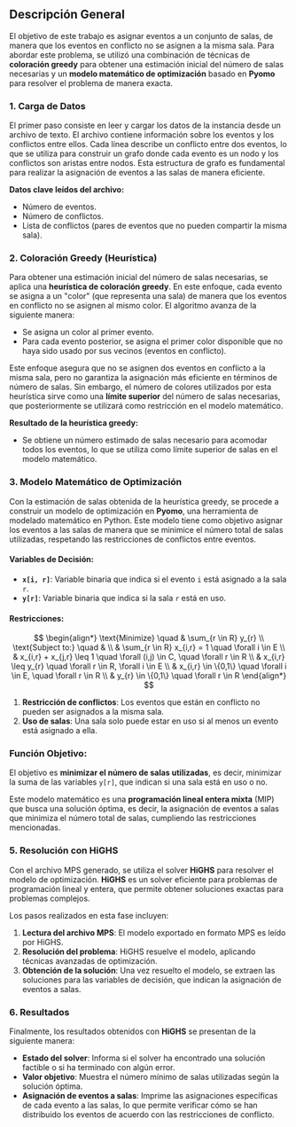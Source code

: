 ## Descripción General

El objetivo de este trabajo es asignar eventos a un conjunto de salas, de manera que los eventos en conflicto no se asignen a la misma sala. Para abordar este problema, se utilizó una combinación de técnicas de **coloración greedy** para obtener una estimación inicial del número de salas necesarias y un **modelo matemático de optimización** basado en **Pyomo** para resolver el problema de manera exacta.

### 1. **Carga de Datos**

El primer paso consiste en leer y cargar los datos de la instancia desde un archivo de texto. El archivo contiene información sobre los eventos y los conflictos entre ellos. Cada línea describe un conflicto entre dos eventos, lo que se utiliza para construir un grafo donde cada evento es un nodo y los conflictos son aristas entre nodos. Esta estructura de grafo es fundamental para realizar la asignación de eventos a las salas de manera eficiente.

**Datos clave leídos del archivo:**

- Número de eventos.
- Número de conflictos.
- Lista de conflictos (pares de eventos que no pueden compartir la misma sala).

### 2. **Coloración Greedy (Heurística)**

Para obtener una estimación inicial del número de salas necesarias, se aplica una **heurística de coloración greedy**. En este enfoque, cada evento se asigna a un "color" (que representa una sala) de manera que los eventos en conflicto no se asignen al mismo color. El algoritmo avanza de la siguiente manera:

- Se asigna un color al primer evento.
- Para cada evento posterior, se asigna el primer color disponible que no haya sido usado por sus vecinos (eventos en conflicto).

Este enfoque asegura que no se asignen dos eventos en conflicto a la misma sala, pero no garantiza la asignación más eficiente en términos de número de salas. Sin embargo, el número de colores utilizados por esta heurística sirve como una **límite superior** del número de salas necesarias, que posteriormente se utilizará como restricción en el modelo matemático.

**Resultado de la heurística greedy:**

- Se obtiene un número estimado de salas necesario para acomodar todos los eventos, lo que se utiliza como límite superior de salas en el modelo matemático.

### 3. **Modelo Matemático de Optimización**

Con la estimación de salas obtenida de la heurística greedy, se procede a construir un modelo de optimización en **Pyomo**, una herramienta de modelado matemático en Python. Este modelo tiene como objetivo asignar los eventos a las salas de manera que se minimice el número total de salas utilizadas, respetando las restricciones de conflictos entre eventos.

#### Variables de Decisión:

- **`x[i, r]`**: Variable binaria que indica si el evento `i` está asignado a la sala `r`.
- **`y[r]`**: Variable binaria que indica si la sala `r` está en uso.

#### Restricciones:

$$
\begin{align*}
\text{Minimize} \quad & \sum_{r \in R} y_{r} \\
\text{Subject to:} \quad & \\
& \sum_{r \in R} x_{i,r} = 1 \quad \forall i \in E \\
& x_{i,r} + x_{j,r} \leq 1 \quad \forall (i,j) \in C, \quad \forall r \in R \\
& x_{i,r} \leq y_{r} \quad \forall r \in R, \forall i \in E \\
& x_{i,r} \in \{0,1\} \quad \forall i \in E, \quad \forall r \in R \\
& y_{r} \in \{0,1\} \quad \forall r \in R
\end{align*}
$$

1. **Restricción de conflictos**: Los eventos que están en conflicto no pueden ser asignados a la misma sala.
2. **Uso de salas**: Una sala solo puede estar en uso si al menos un evento está asignado a ella.

### Función Objetivo:

El objetivo es **minimizar el número de salas utilizadas**, es decir, minimizar la suma de las variables `y[r]`, que indican si una sala está en uso o no.

Este modelo matemático es una **programación lineal entera mixta** (MIP) que busca una solución óptima, es decir, la asignación de eventos a salas que minimiza el número total de salas, cumpliendo las restricciones mencionadas.

### 5. **Resolución con HiGHS**

Con el archivo MPS generado, se utiliza el solver **HiGHS** para resolver el modelo de optimización. **HiGHS** es un solver eficiente para problemas de programación lineal y entera, que permite obtener soluciones exactas para problemas complejos.

Los pasos realizados en esta fase incluyen:

1. **Lectura del archivo MPS**: El modelo exportado en formato MPS es leído por HiGHS.
2. **Resolución del problema**: HiGHS resuelve el modelo, aplicando técnicas avanzadas de optimización.
3. **Obtención de la solución**: Una vez resuelto el modelo, se extraen las soluciones para las variables de decisión, que indican la asignación de eventos a salas.

### 6. **Resultados**

Finalmente, los resultados obtenidos con **HiGHS** se presentan de la siguiente manera:

- **Estado del solver**: Informa si el solver ha encontrado una solución factible o si ha terminado con algún error.
- **Valor objetivo**: Muestra el número mínimo de salas utilizadas según la solución óptima.
- **Asignación de eventos a salas**: Imprime las asignaciones específicas de cada evento a las salas, lo que permite verificar cómo se han distribuido los eventos de acuerdo con las restricciones de conflicto.
